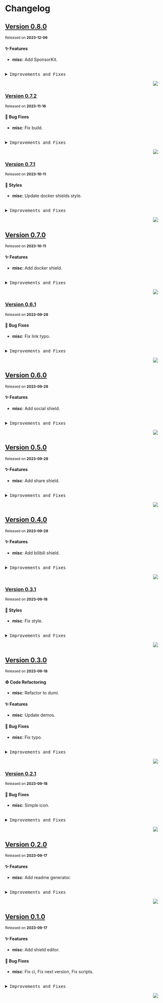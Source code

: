 <a name="readme-top"></a>

# Changelog

## [Version 0.8.0](https://github.com/lobehub/lobe-readme-wizard/compare/v0.7.2...v0.8.0)

<sup>Released on **2023-12-06**</sup>

#### ✨ Features

- **misc**: Add SponsorKit.

<br/>

<details>
<summary><kbd>Improvements and Fixes</kbd></summary>

#### What's improved

- **misc**: Add SponsorKit ([4f38bc4](https://github.com/lobehub/lobe-readme-wizard/commit/4f38bc4))

</details>

<div align="right">

[![](https://img.shields.io/badge/-BACK_TO_TOP-151515?style=flat-square)](#readme-top)

</div>

### [Version 0.7.2](https://github.com/lobehub/lobe-readme-wizard/compare/v0.7.1...v0.7.2)

<sup>Released on **2023-11-16**</sup>

#### 🐛 Bug Fixes

- **misc**: Fix build.

<br/>

<details>
<summary><kbd>Improvements and Fixes</kbd></summary>

#### What's fixed

- **misc**: Fix build ([ef162a3](https://github.com/lobehub/lobe-readme-wizard/commit/ef162a3))

</details>

<div align="right">

[![](https://img.shields.io/badge/-BACK_TO_TOP-151515?style=flat-square)](#readme-top)

</div>

### [Version 0.7.1](https://github.com/lobehub/lobe-readme-wizard/compare/v0.7.0...v0.7.1)

<sup>Released on **2023-10-11**</sup>

#### 💄 Styles

- **misc**: Update docker shields style.

<br/>

<details>
<summary><kbd>Improvements and Fixes</kbd></summary>

#### Styles

- **misc**: Update docker shields style ([7853b56](https://github.com/lobehub/lobe-readme-wizard/commit/7853b56))

</details>

<div align="right">

[![](https://img.shields.io/badge/-BACK_TO_TOP-151515?style=flat-square)](#readme-top)

</div>

## [Version 0.7.0](https://github.com/lobehub/lobe-readme-wizard/compare/v0.6.1...v0.7.0)

<sup>Released on **2023-10-11**</sup>

#### ✨ Features

- **misc**: Add docker shield.

<br/>

<details>
<summary><kbd>Improvements and Fixes</kbd></summary>

#### What's improved

- **misc**: Add docker shield ([c098ab0](https://github.com/lobehub/lobe-readme-wizard/commit/c098ab0))

</details>

<div align="right">

[![](https://img.shields.io/badge/-BACK_TO_TOP-151515?style=flat-square)](#readme-top)

</div>

### [Version 0.6.1](https://github.com/lobehub/lobe-readme-wizard/compare/v0.6.0...v0.6.1)

<sup>Released on **2023-09-28**</sup>

#### 🐛 Bug Fixes

- **misc**: Fix link typo.

<br/>

<details>
<summary><kbd>Improvements and Fixes</kbd></summary>

#### What's fixed

- **misc**: Fix link typo ([355598a](https://github.com/lobehub/lobe-readme-wizard/commit/355598a))

</details>

<div align="right">

[![](https://img.shields.io/badge/-BACK_TO_TOP-151515?style=flat-square)](#readme-top)

</div>

## [Version 0.6.0](https://github.com/lobehub/lobe-readme-wizard/compare/v0.5.0...v0.6.0)

<sup>Released on **2023-09-28**</sup>

#### ✨ Features

- **misc**: Add social shield.

<br/>

<details>
<summary><kbd>Improvements and Fixes</kbd></summary>

#### What's improved

- **misc**: Add social shield ([a359e24](https://github.com/lobehub/lobe-readme-wizard/commit/a359e24))

</details>

<div align="right">

[![](https://img.shields.io/badge/-BACK_TO_TOP-151515?style=flat-square)](#readme-top)

</div>

## [Version 0.5.0](https://github.com/lobehub/lobe-readme-wizard/compare/v0.4.0...v0.5.0)

<sup>Released on **2023-09-28**</sup>

#### ✨ Features

- **misc**: Add share shield.

<br/>

<details>
<summary><kbd>Improvements and Fixes</kbd></summary>

#### What's improved

- **misc**: Add share shield ([2deb3ad](https://github.com/lobehub/lobe-readme-wizard/commit/2deb3ad))

</details>

<div align="right">

[![](https://img.shields.io/badge/-BACK_TO_TOP-151515?style=flat-square)](#readme-top)

</div>

## [Version 0.4.0](https://github.com/lobehub/lobe-readme-wizard/compare/v0.3.1...v0.4.0)

<sup>Released on **2023-09-28**</sup>

#### ✨ Features

- **misc**: Add bilibili shield.

<br/>

<details>
<summary><kbd>Improvements and Fixes</kbd></summary>

#### What's improved

- **misc**: Add bilibili shield ([ab1b9da](https://github.com/lobehub/lobe-readme-wizard/commit/ab1b9da))

</details>

<div align="right">

[![](https://img.shields.io/badge/-BACK_TO_TOP-151515?style=flat-square)](#readme-top)

</div>

### [Version 0.3.1](https://github.com/lobehub/lobe-readme-wizard/compare/v0.3.0...v0.3.1)

<sup>Released on **2023-09-18**</sup>

#### 💄 Styles

- **misc**: Fix style.

<br/>

<details>
<summary><kbd>Improvements and Fixes</kbd></summary>

#### Styles

- **misc**: Fix style ([949c7f1](https://github.com/lobehub/lobe-readme-wizard/commit/949c7f1))

</details>

<div align="right">

[![](https://img.shields.io/badge/-BACK_TO_TOP-151515?style=flat-square)](#readme-top)

</div>

## [Version 0.3.0](https://github.com/lobehub/lobe-readme-wizard/compare/v0.2.1...v0.3.0)

<sup>Released on **2023-09-18**</sup>

#### ♻ Code Refactoring

- **misc**: Refactor to dumi.

#### ✨ Features

- **misc**: Update demos.

#### 🐛 Bug Fixes

- **misc**: Fix typo.

<br/>

<details>
<summary><kbd>Improvements and Fixes</kbd></summary>

#### Code refactoring

- **misc**: Refactor to dumi ([ee3cd5f](https://github.com/lobehub/lobe-readme-wizard/commit/ee3cd5f))

#### What's improved

- **misc**: Update demos ([1515782](https://github.com/lobehub/lobe-readme-wizard/commit/1515782))

#### What's fixed

- **misc**: Fix typo ([d0e4c08](https://github.com/lobehub/lobe-readme-wizard/commit/d0e4c08))

</details>

<div align="right">

[![](https://img.shields.io/badge/-BACK_TO_TOP-151515?style=flat-square)](#readme-top)

</div>

### [Version 0.2.1](https://github.com/lobehub/lobe-readme-generator/compare/v0.2.0...v0.2.1)

<sup>Released on **2023-09-18**</sup>

#### 🐛 Bug Fixes

- **misc**: Simple icon.

<br/>

<details>
<summary><kbd>Improvements and Fixes</kbd></summary>

#### What's fixed

- **misc**: Simple icon ([0bb612c](https://github.com/lobehub/lobe-readme-generator/commit/0bb612c))

</details>

<div align="right">

[![](https://img.shields.io/badge/-BACK_TO_TOP-151515?style=flat-square)](#readme-top)

</div>

## [Version 0.2.0](https://github.com/lobehub/lobe-readme-generator/compare/v0.1.0...v0.2.0)

<sup>Released on **2023-09-17**</sup>

#### ✨ Features

- **misc**: Add readme generator.

<br/>

<details>
<summary><kbd>Improvements and Fixes</kbd></summary>

#### What's improved

- **misc**: Add readme generator ([aad748d](https://github.com/lobehub/lobe-readme-generator/commit/aad748d))

</details>

<div align="right">

[![](https://img.shields.io/badge/-BACK_TO_TOP-151515?style=flat-square)](#readme-top)

</div>

## [Version 0.1.0](https://github.com/lobehub/lobe-readme-generator/compare/v0.0.1...v0.1.0)

<sup>Released on **2023-09-17**</sup>

#### ✨ Features

- **misc**: Add shield editor.

#### 🐛 Bug Fixes

- **misc**: Fix ci, Fix next version, Fix scripts.

<br/>

<details>
<summary><kbd>Improvements and Fixes</kbd></summary>

#### What's improved

- **misc**: Add shield editor ([0102c80](https://github.com/lobehub/lobe-readme-generator/commit/0102c80))

#### What's fixed

- **misc**: Fix ci ([1b3d3eb](https://github.com/lobehub/lobe-readme-generator/commit/1b3d3eb))
- **misc**: Fix next version ([b8e3e7f](https://github.com/lobehub/lobe-readme-generator/commit/b8e3e7f))
- **misc**: Fix scripts ([dea5c8c](https://github.com/lobehub/lobe-readme-generator/commit/dea5c8c))

</details>

<div align="right">

[![](https://img.shields.io/badge/-BACK_TO_TOP-151515?style=flat-square)](#readme-top)

</div>
